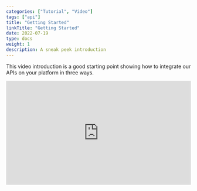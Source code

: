 ```yaml
---
categories: ["Tutorial", "Video"]
tags: ["api"] 
title: "Getting Started"
linkTitle: "Getting Started"
date: 2022-07-19
type: docs
weight: 1
description: A sneak peek introduction
---
```

This video introduction is a good starting point showing how to integrate our APIs on your platform in three ways.

<div style="padding:56.25% 0 0 0;position:relative;"><iframe src="https://player.vimeo.com/video/731649475?h=bdd4f0b78d&amp;badge=0&amp;autopause=0&amp;player_id=0&amp;app_id=58479" frameborder="0" allow="autoplay; fullscreen; picture-in-picture" allowfullscreen style="position:absolute;top:0;left:0;width:100%;height:100%;" title="StarTracking API"></iframe></div><script src="https://player.vimeo.com/api/player.js"></script>